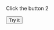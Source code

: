 
<html>
<body>

<p>Click the button 2   </p>

<button onclick="myFunction2()">Try it</button>

<script>

function myFunction2() {
 
      alert(' Info' )
      
 var win = window,
    doc = document,
    docElem = doc.documentElement,
    body = doc.getElementsByTagName('body')[0],
    x = win.innerWidth || docElem.Width || body.Width,
    y = win.innerHeight|| docElem.Height|| body.Height;
    x1 = body.Width,
    y1 = body.Height;
    
alert(x1 + ' × ' + y1);     
  
var pixelRatio = (function(){var ratio=1;if(window.screen.systemXDPI!==undefined&&window.screen.logicalXDPI!==undefined&&window.screen.systemXDPI>window.screen.logicalXDPI){ratio=window.screen.systemXDPI/window.screen.logicalXDPI;}
				else if(window.devicePixelRatio!==undefined){ratio=window.devicePixelRatio;}
				return ratio;})();
	alert(pixelRatio )			
}
</script>

</body>
</html>


